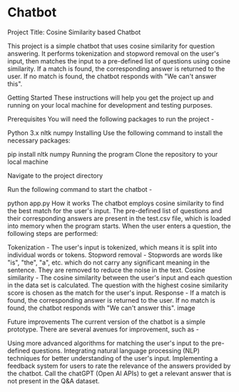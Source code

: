 # Chatbot

Project Title: Cosine Similarity based Chatbot

This project is a simple chatbot that uses cosine similarity for question answering. It performs tokenization and stopword removal on the user's input, then matches the input to a pre-defined list of questions using cosine similarity. If a match is found, the corresponding answer is returned to the user. If no match is found, the chatbot responds with "We can't answer this".

Getting Started
These instructions will help you get the project up and running on your local machine for development and testing purposes.

Prerequisites
You will need the following packages to run the project -

Python 3.x
nltk
numpy
Installing
Use the following command to install the necessary packages:

pip install nltk numpy
Running the program
Clone the repository to your local machine

Navigate to the project directory

Run the following command to start the chatbot -

python app.py
How it works
The chatbot employs cosine similarity to find the best match for the user's input. The pre-defined list of questions and their corresponding answers are present in the test.csv file, which is loaded into memory when the program starts. When the user enters a question, the following steps are performed:

Tokenization - The user's input is tokenized, which means it is split into individual words or tokens.
Stopword removal - Stopwords are words like "is", "the", "a", etc. which do not carry any significant meaning in the sentence. They are removed to reduce the noise in the text.
Cosine similarity - The cosine similarity between the user's input and each question in the data set is calculated. The question with the highest cosine similarity score is chosen as the match for the user's input.
Response - If a match is found, the corresponding answer is returned to the user. If no match is found, the chatbot responds with "We can't answer this".
image

Future improvements
The current version of the chatbot is a simple prototype. There are several avenues for improvement, such as -

Using more advanced algorithms for matching the user's input to the pre-defined questions.
Integrating natural language processing (NLP) techniques for better understanding of the user's input.
Implementing a feedback system for users to rate the relevance of the answers provided by the chatbot.
Call the chatGPT (Open AI APIs) to get a relevant answer that is not present in the Q&A dataset.
